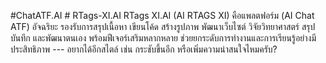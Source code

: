 #ChatATF.AI # RTags-XI.AI
RTags XI.AI (AI RTAGS XI) คือแพลตฟอร์ม (AI Chat ATF) อัจฉริยะ รองรับการสรุปเนื้อหา เขียนโค้ด สร้างรูปภาพ พัฒนาเว็บไซต์ วิจัยวิทยาศาสตร์ สรุปบันทึก และพัฒนาตนเอง พร้อมฟีเจอร์เสริมหลากหลาย ช่วยยกระดับการทำงานและการเรียนรู้อย่างมีประสิทธิภาพ   ---  อยากได้อีกสไตล์ เช่น กระชับขึ้นอีก หรือเพิ่มความน่าสนใจไหมครับ?

